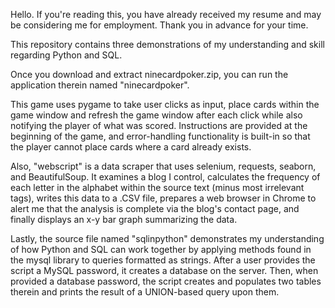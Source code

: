 Hello.  If you're reading this, you have already received my resume and may be considering me for employment.  Thank you in advance for your time.

This repository contains three demonstrations of my understanding and skill regarding Python and SQL.

Once you download and extract ninecardpoker.zip, you can run the application therein named "ninecardpoker".

This game uses pygame to take user clicks as input, place cards within the game window and refresh the game window after each click while also notifying the player of what was scored.  Instructions are provided at the beginning of the game, and error-handling functionality is built-in so that the player cannot place cards where a card already exists.

Also, "webscript" is a data scraper that uses selenium, requests, seaborn, and BeautifulSoup.  It examines a blog I control, calculates the frequency of each letter in the alphabet within the source text (minus most irrelevant tags), writes this data to a .CSV file, prepares a web browser in Chrome to alert me that the analysis is complete via the blog's contact page, and finally displays an x-y bar graph summarizing the data.

Lastly, the source file named "sqlinpython" demonstrates my understanding of how Python and SQL can work together by applying methods found in the mysql library to queries formatted as strings.  After a user provides the script a MySQL password, it creates a database on the server.  Then, when provided a database password, the script creates and populates two tables therein and prints the result of a UNION-based query upon them.
